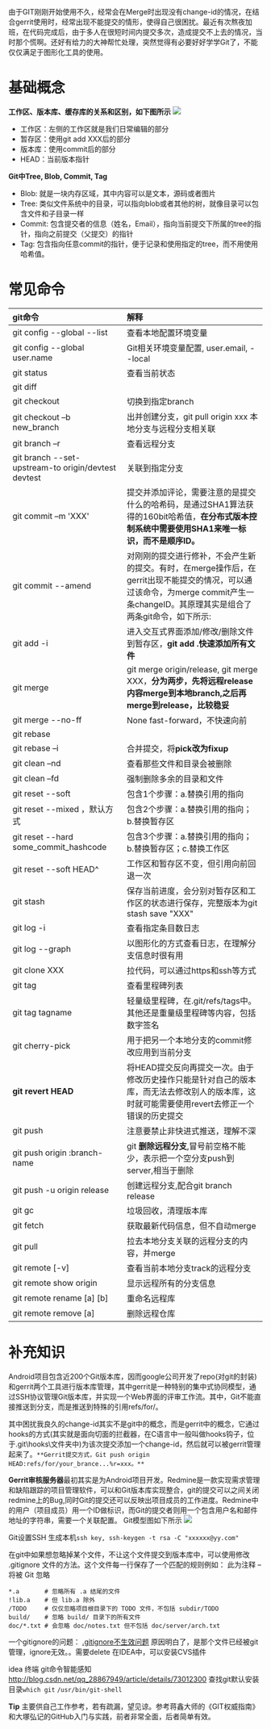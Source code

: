 由于GIT刚刚开始使用不久，经常会在Merge时出现没有change-id的情况，在结合gerrit使用时，经常出现不能提交的情形，使得自己很困扰。最近有次熬夜加班，在代码完成后，由于多人在很短时间内提交多次，造成提交不上去的情况，当时那个慌啊。还好有给力的大神帮忙处理，突然觉得有必要好好学学Git了，不能仅仅满足于图形化工具的使用。

# 基础概念
**工作区、版本库、缓存库的关系和区别，如下图所示**
![](https://images2015.cnblogs.com/blog/636325/201602/636325-20160222181728770-959132880.png)

* 工作区：左侧的工作区就是我们日常编辑的部分
* 暂存区：使用git add XXX后的部分
* 版本库：使用commit后的部分
* HEAD：当前版本指针

**Git中Tree, Blob, Commit, Tag**

* Blob: 就是一块内存区域，其中内容可以是文本，源码或者图片
* Tree: 类似文件系统中的目录，可以指向blob或者其他的树，就像目录可以包含文件和子目录一样
* Commit: 包含提交者的信息（姓名，Email），指向当前提交下所属的tree的指针，指向之前提交（父提交）的指针
* Tag: 包含指向任意commit的指针，便于记录和使用指定的tree，而不用使用哈希值。

# 常见命令
|git命令|解释|
|:--|:--|
|git config --global  --list | 查看本地配置环境变量|
|git config --global user.name | Git相关环境变量配置, user.email, --local|
| git status| 查看当前状态|
| git diff| |
| git checkout <branch>| 切换到指定branch|
|git checkout –b new_branch |出并创建分支，git pull origin xxx 本地分支与远程分支相关联 |
|git branch –r | 查看远程分支|
|	git branch --set-upstream-to origin/devtest devtest|关联到指定分支|
| git commit –m 'XXX'	| 提交并添加评论，需要注意的是提交什么的哈希码，是通过SHA1算法获得的160bit哈希值，**在分布式版本控制系统中需要使用SHA1来唯一标识，而不是顺序ID。**|
|git commit --amend | 对刚刚的提交进行修补，不会产生新的提交。有时，在merge操作后，在gerrit出现不能提交的情况，可以通过该命令，为merge commit产生一条changeID。其原理其实是组合了两条git命令，如下所示:|
| git add -i| 进入交互式界面添加/修改/删除文件到暂存区，**git add .快速添加所有文件**|
|git merge |git merge origin/release, git merge XXX，**分为两步，先将远程release内容merge到本地branch,之后再merge到release，比较稳妥**|
|git merge --no-ff|None fast-forward，不快速向前|
|git rebase | |
|git rebase –i|合并提交，将**pick改为fixup**|
| git clean –nd |	查看那些文件和目录会被删除 |
|git clean –fd | 强制删除多余的目录和文件|
| git reset --soft <commit>| 包含1个步骤：a.替换引用的指向 |
|git reset --mixed <commit>，默认方式 | 包含2个步骤：a.替换引用的指向；b.替换暂存区|
| git reset --hard some_commit_hashcode| 包含3个步骤：a.替换引用的指向；b.替换暂存区；c.替换工作区|
|git reset --soft HEAD^| 工作区和暂存区不变，但引用向前回退一次|
|git stash| 保存当前进度，会分别对暂存区和工作区的状态进行保存，完整版本为git stash save "XXX"|
| git log -i|查看指定条目数日志|
|git log --graph | 	以图形化的方式查看日志，在理解分支信息时很有用|
| git clone XXX| 拉代码，可以通过https和ssh等方式|
| git tag| 查看里程碑列表|
| git tag tagname	| 轻量级里程碑，在.git/refs/tags中。其他还是重量级里程碑等内容，包括数字签名|
| git cherry-pick <commit>| 	用于把另一个本地分支的commit修改应用到当前分支|
| **git revert HEAD**| 将HEAD提交反向再提交一次。由于修改历史操作只能是针对自己的版本库，而无法去修改别人的版本库，这时就可能需要使用revert去修正一个错误的历史提交|
|git push| 注意要禁止非快进式推送，理解不深|
| git push origin :branch-name| git **删除远程分支**,冒号前空格不能少，表示把一个空分支push到server,相当于删除|
|git push -u origin release　 |创建远程分支,配合git branch release |
| git gc| 垃圾回收，清理版本库|
| git fetch|获取最新代码信息，但不自动merge |
| git pull| 拉去本地分支关联的远程分支的内容，并merge|
|git remote [-v]| 查看当前本地分支track的远程分支|
| git remote show origin| 显示远程所有的分支信息|
| git remote rename [a] [b]| 重命名远程库|
| git remote  remove [a]| 删除远程仓库|

# 补充知识
Android项目包含近200个Git版本库，因而google公司开发了repo(对git的封装)和gerrit两个工具进行版本库管理，其中gerrit是一种特别的集中式协同模型，通过SSH协议管理Git版本库，并实现一个Web界面的评审工作流。其中，Git不能直接推送到分支，而是推送到特殊的引用refs/for/<branch-name>。

其中困扰我良久的change-id其实不是git中的概念，而是gerrit中的概念，它通过hooks的方式(其实就是面向切面的拦截器，在C语言中一般叫做hooks钩子，位于.git\hooks\文件夹中)为该次提交添加一个change-id，然后就可以被gerrit管理起来了。`**Gerrit提交方式，Git push origin HEAD:refs/for/your_brance...%r=xxx。**`

**Gerrit审核服务器**最初其实是为Android项目开发。Redmine是一款实现需求管理和缺陷跟踪的项目管理软件，可以和Git版本库实现整合，git的提交可以之间关闭redmine上的Bug,同时Git的提交还可以反映出项目成员的工作进度。Redmine中的用户（项目成员）用一个ID做标识，而Git的提交者则用一个包含用户名和邮件地址的字符串，需要一个关联配置。
Git模型图如下所示
![](https://images2015.cnblogs.com/blog/636325/201606/636325-20160601080654149-971010202.png)

Git设置SSH
生成本机`ssh key, ssh-keygen -t rsa -C "xxxxxx@yy.com"`

在git中如果想忽略掉某个文件，不让这个文件提交到版本库中，可以使用修改 .gitignore 文件的方法。这个文件每一行保存了一个匹配的规则例如：
此为注释 – 将被 Git 忽略

	*.a       # 忽略所有 .a 结尾的文件
	!lib.a    # 但 lib.a 除外
	/TODO     # 仅仅忽略项目根目录下的 TODO 文件，不包括 subdir/TODO
	build/    # 忽略 build/ 目录下的所有文件
	doc/*.txt # 会忽略 doc/notes.txt 但不包括 doc/server/arch.txt



一个gitignore的问题： [.gitignore不生效问题](http://blog.csdn.net/qinyushuang/article/details/55210286)
原因明白了，是那个文件已经被git管理，ignore无效。。需要delete
在IDEA中，可以安装CVS插件

idea 终端 git命令智能感知
http://blog.csdn.net/qq_28867949/article/details/73012300
查找git默认安装目录`which git`
`/usr/bin/git-shell`


**Tip**
主要供自己工作参考，若有疏漏，望见谅。参考蒋鑫大师的《GIT权威指南》和大塚弘记的GitHub入门与实践，前者非常全面，后者简单有效。


